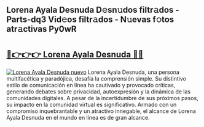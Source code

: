 ## Lorena Ayala Desnuda D𝚎sn𝚞dos filtr𝚊dos - Parts-dq3 Vid𝚎os filtr𝚊dos - N𝚞evas f𝚘tos atr𝚊ctivas Py0wR

# <h2><a href="http://mbbdf7x.tromn.icu/?c=Lorena+Ayala+Desnuda">🔗👉👉👉 Lorena Ayala Desnuda 🔗🔗</a></h2>

[![Lorena Ayala Desnuda nuevo](https://i.imgur.com/pEAQMta.gif)](http://mbbdf7x.tromn.icu/?c=Lorena+Ayala+Desnuda)
Lorena Ayala Desnuda, una persona multifacética y paradójica, desafía la comprensión simple. Su distintivo estilo de comunicación en línea ha cautivado y provocado críticas, generando debates sobre privacidad, autoexpresión y la dinámica de las comunidades digitales. A pesar de la incertidumbre de sus próximos pasos, su impacto en la comunidad virtual es significativo. Armado con un compromiso inquebrantable y un atractivo innegable, el alcance de Lorena Ayala Desnuda en el mundo en línea es de gran alcance.
